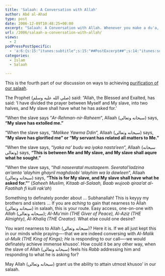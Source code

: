 ```yaml
---
title: 'Salaah: A Conversation with Allah'
author: Abd al-Ahad
type: post
date: 2006-12-09T10:48:25+00:00
excerpt: "Salaah: A Conversation with Allah. Whenever you make a du'a, praise, or glorify Allah, He responds. The key to Khushoo': realize who you converse with!"
url: /2006/salaah-a-conversation-with-allah/
views:
  - 2
podPressPostSpecific:
  - 'a:6:{s:15:"itunes:subtitle";s:15:"##PostExcerpt##";s:14:"itunes:summary";s:15:"##PostExcerpt##";s:15:"itunes:keywords";s:17:"##WordPressCats##";s:13:"itunes:author";s:10:"##Global##";s:15:"itunes:explicit";s:2:"No";s:12:"itunes:block";s:2:"No";}'
categories:
  - Islam
  - Salaah

---
```

This is the fourth part of our discussion on ways to achieving [purification of our salaah][1].
  
The Prophet (صلي الله عليه وسلم) said: “Allah, the Blessed and Exalted, has said: ‘I have divided the prayer between Myself and My slave, into two halves, and My slave shall have what he has asked for.&#8217;

&#8220;When the slave says &#8220;<dfn title="All praise is for Allah">Ar-Rehman-nir-Raheem</dfn>&#8220;, Allaah (سبحانه وتعالى) says, **&#8220;My slave has extolled me.&#8221;** 

&#8220;When the slave says, &#8220;<dfn title="Master of the Day of Judgement">Malikee Yawma Ddin</dfn>&#8220;, Allaah (سبحانه وتعالى) says, **&#8220;My slave has glorified me&#8221; or &#8220;My servant has related all matters to Me.&#8221;**

&#8220;When the slave says, &#8220;<dfn title="You alone we worship and You alone we ask for help">Iyaka na’ budu wa iyaka nasta’een</dfn>&#8220;, Allaah (سبحانه وتعالى) says, **&#8220;This is between Me and My slave, and My slave shall aqure what he sought.&#8221;**

&#8220;When the slave says, &#8220;<dfn title="Guide us to the Straight Path. the path of those whom You have favoured, not the path of those who receive Your anger, nor of those who go astray">Ihdi naseeratal mustaqeem. Seeratal’ladzina an’amta ‘alayhim ghayril maghdoobi ‘alayhim wa la dawleen</dfn>&#8220;, Allaah (سبحانه وتعالى) says, **&#8220;This is for My slave, and My slave shall have what he asked for.&#8221;**&#8221; (_Saheeh Muslim, Kitaab al-Salaah, Baab wujoob qiraa’at al-Faatihah fi kulli rak’ah_)

Something to definately ponder about … Subhanallah! This is keyyy my brothers and sisters … If you are _aching_ to gain that nearness to Allah (سبحانه وتعالى) in salaah, this is your route. Easy access, one-on-one with _Allah_ (سبحانه وتعالى); _Al-Mu’min (THE Giver of Peace), Al-Aziz (THE Almighty), Al-Khaliq (THE Creator)._ What else could one desire?

You want nearness to Allah (سبحانه وتعالى)? Here it is. If we all just kept this in our minds while praying—-that we are indeed conversing with _Al-Malik ul-Mulk (THE King of Kings); He_ is responding to our call—-we would definately achieve immense khusoo’. How could it be any other way, when the slave of Allah (سبحانه وتعالى) feels his _Rabb_ addressing him and responding to what he is asking for?

May Allah (سبحانه وتعالى) grant us the ability to attain utmost khusoo’ in our salaah.

 [1]: /purification-of-salaah/